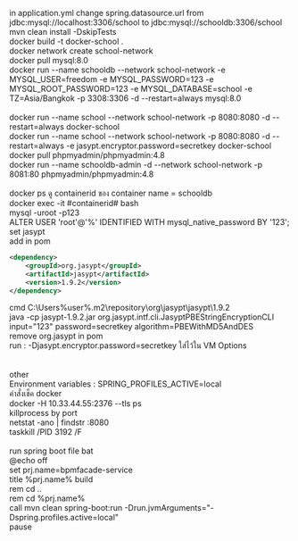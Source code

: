 in application.yml change spring.datasource.url from jdbc:mysql://localhost:3306/school to jdbc:mysql://schooldb:3306/school<br>
mvn clean install -DskipTests<br>
docker build -t docker-school .<br>
docker network create school-network<br>
docker pull mysql:8.0<br>
docker run --name schooldb --network school-network -e MYSQL_USER=freedom -e MYSQL_PASSWORD=123 -e MYSQL_ROOT_PASSWORD=123 -e MYSQL_DATABASE=school -e TZ=Asia/Bangkok -p 3308:3306 -d --restart=always mysql:8.0<br><br>
docker run --name school --network school-network -p 8080:8080 -d --restart=always docker-school<br>
docker run --name school --network school-network -p 8080:8080 -d --restart=always -e jasypt.encryptor.password=secretkey docker-school<br>
docker pull phpmyadmin/phpmyadmin:4.8<br>
docker run --name schooldb-admin -d --network school-network -p 8081:80 phpmyadmin/phpmyadmin:4.8<br><br>
docker ps ดู containerid ของ container name = schooldb<br>
docker exec -it #containerid# bash<br>
mysql -uroot -p123<br>
ALTER USER 'root'@'%' IDENTIFIED WITH mysql_native_password BY '123';<br>
set jasypt<br>
add in pom<br>
```xml
<dependency>
    <groupId>org.jasypt</groupId>
    <artifactId>jasypt</artifactId>
    <version>1.9.2</version>
</dependency>
```
cmd C:\Users\%user%\.m2\repository\org\jasypt\jasypt\1.9.2<br>
java -cp jasypt-1.9.2.jar org.jasypt.intf.cli.JasyptPBEStringEncryptionCLI input="123" password=secretkey algorithm=PBEWithMD5AndDES<br>
remove org.jasypt in pom<br>
run : -Djasypt.encryptor.password=secretkey ใส่ไว้ใน VM Options
<br><br><br>
other<br>
Environment variables : SPRING_PROFILES_ACTIVE=local<br>
คำสั่งเช็ค docker <br>
docker -H 10.33.44.55:2376 --tls ps<br>
killprocess by port<br>
netstat -ano | findstr :8080<br>
taskkill /PID 3192 /F<br>
<br>run spring boot file bat<br>
@echo off<br>
set prj.name=bpmfacade-service<br>
title %prj.name% build<br>
rem cd ..<br>
rem cd %prj.name%<br>
call mvn clean spring-boot:run -Drun.jvmArguments="-Dspring.profiles.active=local"<br>
pause<br>


